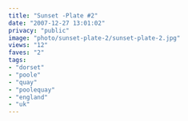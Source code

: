 ```yaml
---
title: "Sunset -Plate #2"
date: "2007-12-27 13:01:02"
privacy: "public"
image: "photo/sunset-plate-2/sunset-plate-2.jpg"
views: "12"
faves: "2"
tags:
- "dorset"
- "poole"
- "quay"
- "poolequay"
- "england"
- "uk"
---
```


